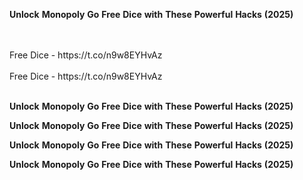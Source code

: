 <strong>Unlock</strong> <strong>Monopoly</strong> <strong>Go</strong> <strong>Free</strong> <strong>Dice</strong> <strong>with</strong> <strong>These</strong> <strong>Powerful</strong> <strong>Hacks</strong> <strong>(2025)</strong>

<br>
<br>Free Dice - https://t.co/n9w8EYHvAz
<br>
<br>Free Dice - https://t.co/n9w8EYHvAz
<br>
<br>

<strong>Unlock</strong> <strong>Monopoly</strong> <strong>Go</strong> <strong>Free</strong> <strong>Dice</strong> <strong>with</strong> <strong>These</strong> <strong>Powerful</strong> <strong>Hacks</strong> <strong>(2025)</strong>

<strong>Unlock</strong> <strong>Monopoly</strong> <strong>Go</strong> <strong>Free</strong> <strong>Dice</strong> <strong>with</strong> <strong>These</strong> <strong>Powerful</strong> <strong>Hacks</strong> <strong>(2025)</strong>

<strong>Unlock</strong> <strong>Monopoly</strong> <strong>Go</strong> <strong>Free</strong> <strong>Dice</strong> <strong>with</strong> <strong>These</strong> <strong>Powerful</strong> <strong>Hacks</strong> <strong>(2025)</strong>

<strong>Unlock</strong> <strong>Monopoly</strong> <strong>Go</strong> <strong>Free</strong> <strong>Dice</strong> <strong>with</strong> <strong>These</strong> <strong>Powerful</strong> <strong>Hacks</strong> <strong>(2025)</strong>
